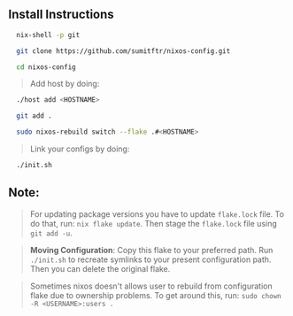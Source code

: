## Install Instructions
```sh
  nix-shell -p git
```
```sh
  git clone https://github.com/sumitftr/nixos-config.git
```
```sh
  cd nixos-config
```
> Add host by doing:
```sh
  ./host add <HOSTNAME>
```
```sh
  git add .
```
```sh
  sudo nixos-rebuild switch --flake .#<HOSTNAME>
```
> Link your configs by doing:
```sh
  ./init.sh
```

## Note:
> For updating package versions you have to update `flake.lock` file. To do that, run: `nix flake update`. Then stage the `flake.lock` file using `git add -u`.

> **Moving Configuration**: Copy this flake to your preferred path. Run `./init.sh` to recreate symlinks to your present configuration path. Then you can delete the original flake.

> Sometimes nixos doesn't allows user to rebuild from configuration flake due to ownership problems. To get around this, run: `sudo chown -R <USERNAME>:users .`
